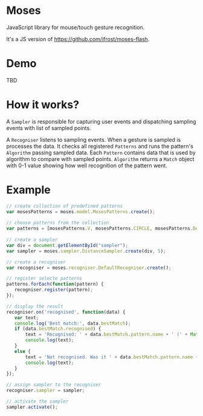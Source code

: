 # Moses

JavaScript library for mouse/touch gesture recognition. 

It's a JS version of https://github.com/ifrost/moses-flash.

# Demo

TBD

# How it works?

A `Sampler` is responsible for capturing user events and dispatching sampling events with list of sampled points.

A `Recogniser` listens to sampling events. When a gesture is sampled is processes the data. It checks all registered `Patterns` and runs the pattern's `Algorithm` passing sampled data. Each `Pattern` contains data that is used by algorithm to compare with sampled points. `Algorithm` returns a `Match` object with 0-1 value showing how well recognition of the pattern went.

# Example

``` javascript
// create collection of predefined patterns
var mosesPatterns = moses.model.MosesPatterns.create();
 
// choose patterns from the collection
var patterns = [mosesPatterns.V, mosesPatterns.CIRCLE, mosesPatterns.DASH, mosesPatterns.SQUARE, mosesPatterns.SEVEN, mosesPatterns.Z];
 
// create a sampler
var div = document.getElementById("sampler");
var sampler = moses.sampler.DistanceSampler.create(div, 5);

// create a recogniser
var recogniser = moses.recogniser.DefaultRecogniser.create();

// register selecte patterns
patterns.forEach(function(pattern) {
   recogniser.register(pattern);
});

// display the result
recogniser.on('recognised', function(data) {
   var text;
   console.log('Best match:', data.bestMatch);
   if (data.bestMatch.recognised) {
       text = 'Recognised: ' + data.bestMatch.pattern.name + ' (' + Math.floor(data.bestMatch.value * 100) + '%)';
       console.log(text);
   }
   else {
       text = 'Not recognised. Was it ' + data.bestMatch.pattern.name + '? (' + Math.floor(data.bestMatch.value * 100) + '%)';
       console.log(text);
   }
});

// assign sampler to the recogniser
recogniser.sampler = sampler;

// activate the sampler
sampler.activate();

```


